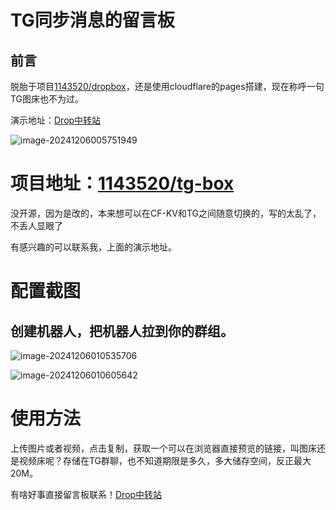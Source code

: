 # TG同步消息的留言板

## 前言

脱胎于项目[1143520/dropbox](https://github.com/1143520/dropbox)，还是使用cloudflare的pages搭建，现在称呼一句TG图床也不为过。

演示地址：[Drop中转站](https://tg-box.1143520.xyz/)

![image-20241206005751949](https://pic.wtr.cc/i/2024/12/06/6751dbb1e4c79.jpeg)

# 项目地址：[1143520/tg-box](https://github.com/1143520/tg-box)

没开源，因为是改的，本来想可以在CF-KV和TG之间随意切换的，写的太乱了，不丢人显眼了

有感兴趣的可以联系我，上面的演示地址。

# 配置截图

## 创建机器人，把机器人拉到你的群组。

![image-20241206010535706](https://pic.wtr.cc/i/2024/12/06/6751dd80bb84d.jpeg)



![image-20241206010605642](https://pic.wtr.cc/i/2024/12/06/6751dd9e8a13d.jpeg)

# 使用方法

上传图片或者视频，点击复制，获取一个可以在浏览器直接预览的链接，叫图床还是视频床呢？存储在TG群聊，也不知道期限是多久，多大储存空间，反正最大20M。

有啥好事直接留言板联系！[Drop中转站](https://tg-box.1143520.xyz/)